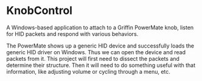 KnobControl
===========

A Windows-based application to attach to a Griffin PowerMate knob, listen for HID packets and respond with various behaviors. 

The PowerMate shows up a generic HID device and successfully loads the generic HID driver on Windows.
Thus we can open the device and read packets from it. 
This project will first need to dissect the packets and determine their structure.
Then it will need to do something useful with that information, like adjusting volume or cycling through a menu, etc.
